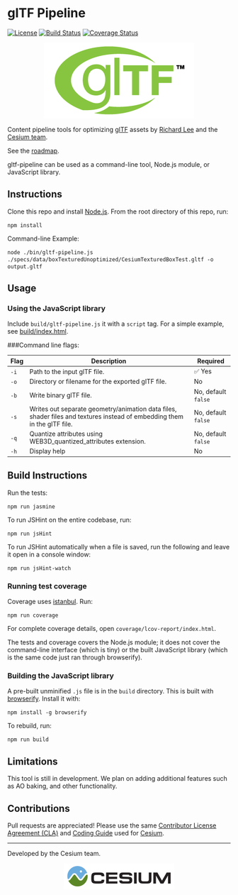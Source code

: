 # glTF Pipeline

[![License](https://img.shields.io/:license-apache-blue.svg)](https://github.com/AnalyticalGraphicsInc/gltf-pipeline/blob/master/LICENSE.md)
[![Build Status](https://travis-ci.org/AnalyticalGraphicsInc/gltf-pipeline.svg?branch=master)](https://travis-ci.org/AnalyticalGraphicsInc/gltf-pipeline)
[![Coverage Status](https://coveralls.io/repos/AnalyticalGraphicsInc/gltf-pipeline/badge.svg?branch=master)](https://coveralls.io/r/AnalyticalGraphicsInc/gltf-pipeline?branch=master)

<p align="center">
<a href="https://www.khronos.org/gltf"><img src="doc/gltf.png" /></a>
</p>

Content pipeline tools for optimizing [glTF](https://www.khronos.org/gltf) assets by [Richard Lee](http://leerichard.net/) and the [Cesium team](http://cesiumjs.org/).

See the [roadmap](https://github.com/AnalyticalGraphicsInc/gltf-pipeline/issues/1).

gltf-pipeline can be used as a command-line tool, Node.js module, or JavaScript library.

## Instructions

Clone this repo and install [Node.js](http://nodejs.org/).  From the root directory of this repo, run:
```
npm install
```

Command-line Example:
```
node ./bin/gltf-pipeline.js ./specs/data/boxTexturedUnoptimized/CesiumTexturedBoxTest.gltf -o output.gltf
```

## Usage

### Using the JavaScript library

Include `build/gltf-pipeline.js` it with a `script` tag.  For a simple example, see [build/index.html](build/index.html).


###Command line flags:

|Flag|Description|Required|
|----|-----------|--------|
|`-i`|Path to the input glTF file.| :white_check_mark: Yes|
|`-o`|Directory or filename for the exported glTF file.|No|
|`-b`|Write binary glTF file.|No, default `false`|
|`-s`|Writes out separate geometry/animation data files, shader files and textures instead of embedding them in the glTF file.|No, default `false`|
|`-q`|Quantize attributes using WEB3D_quantized_attributes extension.|No, default `false`|
|`-h`|Display help|No|

## Build Instructions

Run the tests:
```
npm run jasmine
```
To run JSHint on the entire codebase, run:
```
npm run jsHint
```
To run JSHint automatically when a file is saved, run the following and leave it open in a console window:
```
npm run jsHint-watch
```

### Running test coverage

Coverage uses [istanbul](https://github.com/gotwarlost/istanbul).  Run:
```
npm run coverage
```
For complete coverage details, open `coverage/lcov-report/index.html`.

The tests and coverage covers the Node.js module; it does not cover the command-line interface (which is tiny) or the built JavaScript library (which is the same code just ran through browserify).

### Building the JavaScript library

A pre-built unminified `.js` file is in the `build` directory.  This is built with [browserify](http://browserify.org/).  Install it with:
```
npm install -g browserify
```
To rebuild, run:
```
npm run build
```

## Limitations

This tool is still in development. We plan on adding additional features such as AO baking, and other functionality.


## Contributions

Pull requests are appreciated!  Please use the same [Contributor License Agreement (CLA)](https://github.com/AnalyticalGraphicsInc/cesium/blob/master/CONTRIBUTING.md) and [Coding Guide](https://github.com/AnalyticalGraphicsInc/cesium/blob/master/Documentation/Contributors/CodingGuide/README.md) used for [Cesium](http://cesiumjs.org/).

---

Developed by the Cesium team.
<p align="center">
<a href="http://cesiumjs.org/"><img src="doc/cesium.png" /></a>
</p>